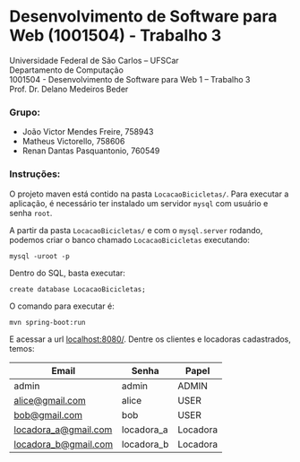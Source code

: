 # Desenvolvimento de Software para Web (1001504) - Trabalho 3

Universidade Federal de São Carlos – UFSCar \
Departamento de Computação \
1001504 - Desenvolvimento de Software para Web 1 – Trabalho 3 \
Prof. Dr. Delano Medeiros Beder

### Grupo:
- João Victor Mendes Freire, 758943
- Matheus Victorello, 758606
- Renan Dantas Pasquantonio, 760549

### Instruções:
O projeto maven está contido na pasta `LocacaoBicicletas/`. Para executar a aplicação, é necessário ter instalado um servidor `mysql` com usuário e senha `root`.

A partir da pasta `LocacaoBicicletas/` e com o `mysql.server` rodando, podemos criar o banco chamado `LocacaoBicicletas` executando:
```
mysql -uroot -p
```

Dentro do SQL, basta executar:
```
create database LocacaoBicicletas;
```

O comando para executar é:
```
mvn spring-boot:run
```

E acessar a url [localhost:8080/](http://localhost:8080/). Dentre os clientes e locadoras cadastrados, temos:

|Email|Senha|Papel|
|---|---|---|
|admin|admin|ADMIN|
|alice@gmail.com|alice|USER|
|bob@gmail.com|bob|USER|
|locadora_a@gmail.com|locadora_a|Locadora|
|locadora_b@gmail.com|locadora_b|Locadora|
